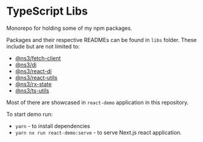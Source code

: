 # TypeScript Libs

Monorepo for holding some of my npm packages.

Packages and their respective READMEs can be found in `libs` folder.
These include but are not limited to:

* [@ns3/fetch-client](libs/fetch-client)
* [@ns3/di](libs/rx-state)
* [@ns3/react-di](libs/react-di)
* [@ns3/react-utils](libs/react-utils)
* [@ns3/rx-state](libs/rx-state)
* [@ns3/ts-utils](libs/ts-utils)

Most of there are showcased in `react-demo` application in this repository.

To start demo run:

* `yarn` - to install dependencies
* `yarn nx run react-demo:serve` - to serve Next.js react application.
